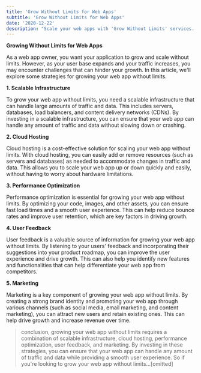 ```yaml
---
title: 'Grow Without Limits for Web Apps'
subtitle: 'Grow Without Limits for Web Apps'
date: '2020-12-22'
description: "Scale your web apps with 'Grow Without Limits' services. Optimize performance and add new features. Identify bottlenecks and implement best practices. Achieve business goals and take your web apps to new heights."
---
```


**Growing Without Limits for Web Apps**

As a web app owner, you want your application to grow and scale without limits. However, as your user base expands and your traffic increases, you may encounter challenges that can hinder your growth. In this article, we'll explore some strategies for growing your web app without limits.

**1. Scalable Infrastructure**

To grow your web app without limits, you need a scalable infrastructure that can handle large amounts of traffic and data. This includes servers, databases, load balancers, and content delivery networks (CDNs). By investing in a scalable infrastructure, you can ensure that your web app can handle any amount of traffic and data without slowing down or crashing.

**2. Cloud Hosting**

Cloud hosting is a cost-effective solution for scaling your web app without limits. With cloud hosting, you can easily add or remove resources (such as servers and databases) as needed to accommodate changes in traffic and data. This allows you to scale your web app up or down quickly and easily, without having to worry about hardware limitations.

**3. Performance Optimization**

Performance optimization is essential for growing your web app without limits. By optimizing your code, images, and other assets, you can ensure fast load times and a smooth user experience. This can help reduce bounce rates and improve user retention, which are key factors in driving growth.

**4. User Feedback**

User feedback is a valuable source of information for growing your web app without limits. By listening to your users' feedback and incorporating their suggestions into your product roadmap, you can improve the user experience and drive growth. This can also help you identify new features and functionalities that can help differentiate your web app from competitors.

**5. Marketing**

Marketing is a key component of growing your web app without limits. By creating a strong brand identity and promoting your web app through various channels (such as social media, email marketing, and content marketing), you can attract new users and retain existing ones. This can help drive growth and increase revenue over time.

> conclusion, growing your web app without limits requires a combination of scalable infrastructure, cloud hosting, performance optimization, user feedback, and marketing. By investing in these strategies, you can ensure that your web app can handle any amount of traffic and data while providing a smooth user experience. So if you're looking to grow your web app without limits…[omitted]
